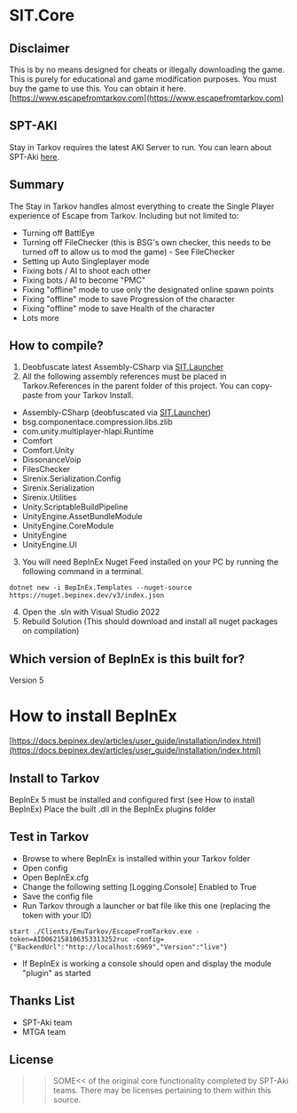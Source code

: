 # SIT.Core

## Disclaimer

This is by no means designed for cheats or illegally downloading the game. This is purely for educational and game modification purposes. You must buy the game to use this. 
You can obtain it here. [https://www.escapefromtarkov.com](https://www.escapefromtarkov.com)

## SPT-AKI
Stay in Tarkov requires the latest AKI Server to run. You can learn about SPT-Aki [here](https://www.sp-tarkov.com/).

## Summary

The Stay in Tarkov handles almost everything to create the Single Player experience of Escape from Tarkov.
Including but not limited to:
- Turning off BattlEye
- Turning off FileChecker (this is BSG's own checker, this needs to be turned off to allow us to mod the game) - See FileChecker
- Setting up Auto Singleplayer mode
- Fixing bots / AI to shoot each other
- Fixing bots / AI to become "PMC"
- Fixing "offline" mode to use only the designated online spawn points
- Fixing "offline" mode to save Progression of the character
- Fixing "offline" mode to save Health of the character
- Lots more

## How to compile? 
1. Deobfuscate latest Assembly-CSharp via [SIT.Launcher](https://github.com/paulov-t/SIT.Tarkov.Launcher)
2. All the following assembly references must be placed in Tarkov.References in the parent folder of this project. You can copy-paste from your Tarkov Install.
- Assembly-CSharp (deobfuscated via [SIT.Launcher](https://github.com/paulov-t/SIT.Tarkov.Launcher))
- bsg.componentace.compression.libs.zlib
- com.unity.multiplayer-hlapi.Runtime
- Comfort
- Comfort.Unity
- DissonanceVoip
- FilesChecker
- Sirenix.Serialization.Config
- Sirenix.Serialization
- Sirenix.Utilities
- Unity.ScriptableBuildPipeline
- UnityEngine.AssetBundleModule
- UnityEngine.CoreModule
- UnityEngine
- UnityEngine.UI
3. You will need BepInEx Nuget Feed installed on your PC by running the following command in a terminal. 
```
dotnet new -i BepInEx.Templates --nuget-source https://nuget.bepinex.dev/v3/index.json
```
4. Open the .sln with Visual Studio 2022
5. Rebuild Solution (This should download and install all nuget packages on compilation)

## Which version of BepInEx is this built for?
Version 5

# How to install BepInEx
[https://docs.bepinex.dev/articles/user_guide/installation/index.html](https://docs.bepinex.dev/articles/user_guide/installation/index.html)

## Install to Tarkov
BepInEx 5 must be installed and configured first (see How to install BepInEx)
Place the built .dll in the BepInEx plugins folder

## Test in Tarkov
- Browse to where BepInEx is installed within your Tarkov folder
- Open config
- Open BepInEx.cfg
- Change the following setting [Logging.Console] Enabled to True
- Save the config file
- Run Tarkov through a launcher or bat file like this one (replacing the token with your ID)
```
start ./Clients/EmuTarkov/EscapeFromTarkov.exe -token=AID062158106353313252ruc -config={"BackendUrl":"http://localhost:6969","Version":"live"}
```
- If BepInEx is working a console should open and display the module "plugin" as started

## Thanks List
- SPT-Aki team
- MTGA team

## License

>>SOME<< of the original core functionality completed by SPT-Aki teams. There may be licenses pertaining to them within this source.